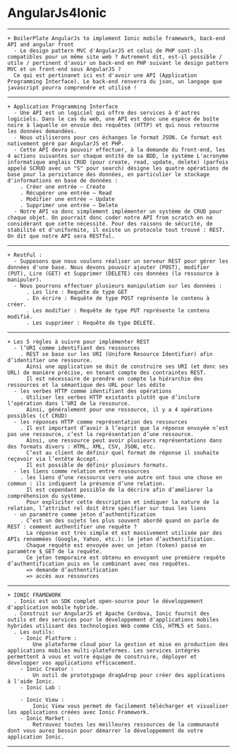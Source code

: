 # AngularJs4Ionic
-------------------------------------------------------------------------------
    + BoilerPlate AngularJs to implement Ionic mobile framework, back-end API and angular front
      - Le design pattern MVC d'AngularJS et celui de PHP sont-ils compatibles pour un même site web ? Autrement dit, est-il possible / utile / pertinent d'avoir un back-end en PHP suivant le design pattern MVC et un front-end sous AngularJS ?
      Ce qui est pertinanet ici est d'avoir une API (Application Programming Interface). Le back-end renverra du json, un langage que javascript pourra comprendre et utilisé !
-------------------------------------------------------------------------------
    + Application Programming Interface
      - Une API est un logiciel qui offre des services à d'autres logiciels. Dans le cas du web, une API est donc une espèce de boîte noire à laquelle on envoie des requêtes (HTTP) et qui nous retourne les données demandées.
      - Nous utiliserons pour ces échanges le format JSON. Ce format est nativement géré par AngularJS et PHP.
      - Cette API devra pouvoir effectuer, à la demande du front-end, les 4 actions suivantes sur chaque entité de sa BDD, le système L'acronyme informatique anglais CRUD (pour create, read, update, delete) (parfois appelé SCRUD avec un "S" pour search) désigne les quatre opérations de base pour la persistance des données, en particulier le stockage d'informations en base de données :
        . Créer une entrée — Create
        . Récupérer une entrée — Read
        . Modifier une entrée — Update
        . Supprimer une entrée — Delete
      - Notre API va donc simplement implémenter un système de CRUD pour chaque objet. On pourrait donc coder notre API from scratch en ne considérant que cette nécessité. Pour des raisons de sécurité, de stabilité et d'uniformité, il existe un protocole tout trouvé : REST. On dit que notre API sera RESTful.
-------------------------------------------------------------------------------
    + RestFul :
      - Supposons que nous voulons réaliser un serveur REST pour gérer les données d'une base. Nous devons pouvoir ajouter (POST), modifier (PUT), Lire (GET) et Supprimer (DELETE) ces données (la ressource à manipuler).
      - Nous pourrons effectuer plusieurs manipulation sur les données :
          . Les lire : Requête de type GET
          . En écrire : Requête de type POST représente le contenu à créer.
          . Les modifier : Requête de type PUT représente le contenu modifié.
          . Les supprimer : Requête de type DELETE.
-------------------------------------------------------------------------------
    + Les 5 règles à suivre pour implémenter REST
      - l’URI comme identifiant des ressources
        . REST se base sur les URI (Uniform Resource Identifier) afin d’identifier une ressource.
          Ainsi une application se doit de construire ses URI (et donc ses URL) de manière précise, en tenant compte des contraintes REST.
          Il est nécessaire de prendre en compte la hiérarchie des ressources et la sémantique des URL pour les édite
      - les verbes HTTP comme identifiant des opérations
        . Utiliser les verbes HTTP existants plutôt que d’inclure l’opération dans l’URI de la ressource.
          Ainsi, généralement pour une ressource, il y a 4 opérations possibles (cf CRUD)
      - les réponses HTTP comme représentation des ressources
        . Il est important d’avoir à l’esprit que la réponse envoyée n’est pas une ressource, c’est la représentation d’une ressource.
          Ainsi, une ressource peut avoir plusieurs représentations dans des formats divers : HTML, XML, CSV, JSON, etc.
          C’est au client de définir quel format de réponse il souhaite reçevoir via l’entête Accept.
          Il est possible de définir plusieurs formats.
      - les liens comme relation entre ressources
        . les liens d’une ressource vers une autre ont tous une chose en commun : ils indiquent la présence d’une relation.
          Il est cependant possible de la décrire afin d’améliorer la compréhension du système.
          Pour expliciter cette description et indiquer la nature de la relation, l’attribut rel doit être spécifier sur tous les liens
      - un paramètre comme jeton d’authentification
        . C’est un des sujets les plus souvent abordé quand on parle de REST : comment authentifier une requête ?
          La réponse est très simple et est massivement utilisée par des APIs renommées (Google, Yahoo, etc.): le jeton d’authentification.
          Chaque requête est envoyée avec un jeton (token) passé en paramètre $_GET de la requête.
          Ce jeton temporaire est obtenu en envoyant une première requête d’authentification puis en le combinant avec nos requêtes.
          => demande d’authentification
          => accès aux ressources
-------------------------------------------------------------------------------
    + IONIC FRAMEWORK
      . Ionic est un SDK complet open-source pour le développement d'application mobile hybride.
      . Construit sur AngularJS et Apache Cordova, Ionic fournit des outils et des services pour le développement d'applications mobiles hybrides utilisant des technologies Web comme CSS, HTML5 et Sass.
      . Les outils:
        - Ionic Platform :
            Une plateforme cloud pour la gestion et mise en production des applications mobiles multi-plateformes. Les services intégrés permettent à vous et votre équipe de construire, déployer et développer vos applications efficacement.
        - Ionic Creator :
            Un outil de prototypage drag&drop pour créer des applications à l'aide Ionic.
        - Ionic Lab :
            
        - Ionic View :
            Ionic View vous permet de facilement télécharger et visualiser les applications créées avec Ionic Framework.
        - Ionic Market :
            Retrouvez toutes les meilleures ressources de la communauté dont vous aurez besoin pour démarrer le développement de votre application Ionic.
-------------------------------------------------------------------------------

